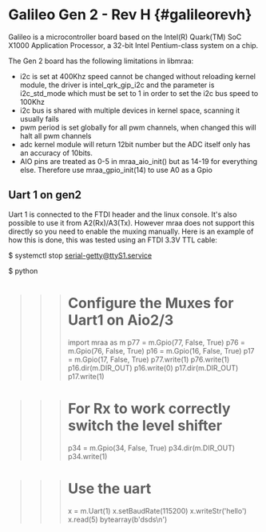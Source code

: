 Galileo Gen 2 - Rev H                           {#galileorevh}
=====================

Galileo is a microcontroller board based on the Intel(R) Quark(TM) SoC X1000
Application Processor, a 32-bit Intel Pentium-class system on a chip.

The Gen 2 board has the following limitations in libmraa:

- i2c is set at 400Khz speed cannot be changed without reloading kernel module,
  the driver is intel_qrk_gip_i2c and the parameter is i2c_std_mode which must
  be set to 1 in order to set the i2c bus speed to 100Khz
- i2c bus is shared with multiple devices in kernel space, scanning it usually
  fails
- pwm period is set globally for all pwm channels, when changed this will halt
  all pwm channels
- adc kernel module will return 12bit number but the ADC itself only has an
  accuracy of 10bits.
- AIO pins are treated as 0-5 in mraa_aio_init() but as 14-19 for everything
  else. Therefore use mraa_gpio_init(14) to use A0 as a Gpio

Uart 1 on gen2
--------------

Uart 1 is connected to the FTDI header and the linux console. It's also
possible to use it from A2(Rx)/A3(Tx). However mraa does not support this
directly so you need to enable the muxing manually. Here is an example of how
this is done, this was tested using an FTDI 3.3V TTL cable:

$ systemctl stop serial-getty@ttyS1.service

$ python
>>> # Configure the Muxes for Uart1 on Aio2/3
>>> import mraa as m
>>> p77 = m.Gpio(77, False, True)
>>> p76 = m.Gpio(76, False, True)
>>> p16 = m.Gpio(16, False, True)
>>> p17 = m.Gpio(17, False, True)
>>> p77.write(1)
>>> p76.write(1)
>>> p16.dir(m.DIR_OUT)
>>> p16.write(0)
>>> p17.dir(m.DIR_OUT)
>>> p17.write(1)

>>> # For Rx to work correctly switch the level shifter
>>> p34 = m.Gpio(34, False, True)
>>> p34.dir(m.DIR_OUT)
>>> p34.write(1)

>>> # Use the uart
>>> x = m.Uart(1)
>>> x.setBaudRate(115200)
>>> x.writeStr('hello')
>>> x.read(5)
bytearray(b'dsds\n')

